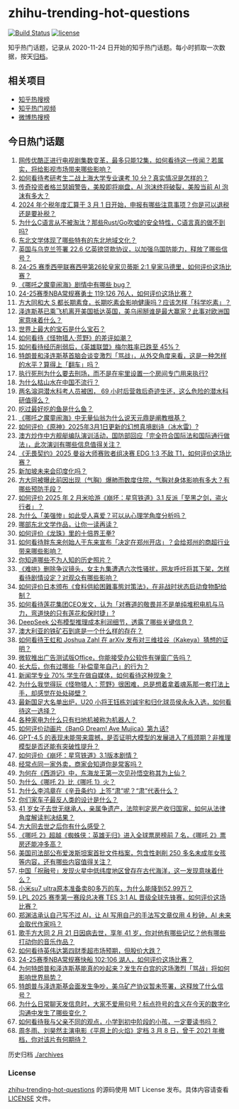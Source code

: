 # zhihu-trending-hot-questions

[![Build Status](https://github.com/justjavac/zhihu-trending-hot-questions/workflows/ci/badge.svg?branch=master)](https://github.com/justjavac/zhihu-trending-hot-questions/actions)
[![license](https://img.shields.io/github/license/justjavac/zhihu-trending-hot-questions)](https://github.com/justjavac/zhihu-trending-hot-questions/blob/master/LICENSE)

知乎热门话题，记录从 2020-11-24
日开始的知乎热门话题。每小时抓取一次数据，按天[归档](./archives)。

## 相关项目

- [知乎热搜榜](https://github.com/justjavac/zhihu-trending-top-search)
- [知乎热门视频](https://github.com/justjavac/zhihu-trending-hot-video)
- [微博热搜榜](https://github.com/justjavac/weibo-trending-hot-search)

## 今日热门话题

<!-- BEGIN -->
<!-- 最后更新时间 Sun Mar 02 2025 16:16:15 GMT+0800 (China Standard Time) -->

1. [网传优酷正进行电视剧集数变革，最多只能12集，如何看待这一传闻？若属实，将给影视市场带来哪些影响？](https://www.zhihu.com/question/13658586246)
1. [如何看待考研考生二战上海大学专业课考 10 分？真实情况是怎样的？](https://www.zhihu.com/question/13726883917)
1. [传奇投资者格兰瑟姆警告，美股即将崩盘，AI 泡沫终将破裂，美股当前 AI 泡沫有多大？](https://www.zhihu.com/question/13719808639)
1. [2024 年个税年度汇算于 3 月 1 日开始，申报有哪些注意事项？你是可以退税还是要补税？](https://www.zhihu.com/question/13714911172)
1. [为什么C语言从不被淘汰？那些Rust/Go吹嘘的安全特性，C语言真的做不到吗?](https://www.zhihu.com/question/13684481248)
1. [东北文学体现了哪些特有的东北地域文化？](https://www.zhihu.com/question/12918620182)
1. [英国与乌克兰签署 22.6 亿英镑贷款协议，以加强乌国防能力，释放了哪些信号？](https://www.zhihu.com/question/13799166723)
1. [24-25 赛季西甲联赛西甲第26轮皇家贝蒂斯 2:1 皇家马德里，如何评价这场比赛？](https://www.zhihu.com/question/13789782791)
1. [《哪吒之魔童闹海》剧情中有哪些 bug？](https://www.zhihu.com/question/11387061617)
1. [24-25赛季NBA常规赛勇士 119:126 76人，如何评价这场比赛？](https://www.zhihu.com/question/13807832463)
1. [方大同和大 S 都长期素食，长期吃素会影响健康吗？应该怎样「科学吃素」？](https://www.zhihu.com/question/13740868418)
1. [泽连斯基已乘飞机离开美国抵达英国，美乌闹掰谁是最大赢家？此事对欧洲国家意味着什么？](https://www.zhihu.com/question/13761644461)
1. [世界上最大的宝石是什么宝石？](https://www.zhihu.com/question/429231337)
1. [如何看待《怪物猎人·荒野》的差评如潮？](https://www.zhihu.com/question/13753404816)
1. [如何看待经历削弱后，《英雄联盟》梅尔胜率已跌至 45%？](https://www.zhihu.com/question/13418325421)
1. [特朗普和泽连斯基首脑会谈变激烈「骂战」，从外交角度来看，这是一种怎样的水平？算得上「翻车」吗？](https://www.zhihu.com/question/13731642055)
1. [执行死刑为什么要去刑场，而不是在牢里设置一个房间专门用来执行?](https://www.zhihu.com/question/658579569)
1. [为什么枯山水在中国不流行？](https://www.zhihu.com/question/23448967)
1. [两名溶洞潜水科考人员被困， 69 小时后营救后奇迹生还，这么危险的潜水科研值得么？](https://www.zhihu.com/question/13653601935)
1. [吃过最好吃的鱼是什么鱼？](https://www.zhihu.com/question/334848608)
1. [《哪吒之魔童闹海》中无量仙翁为什么说天元鼎是阐教根基？](https://www.zhihu.com/question/11906192085)
1. [如何评价《原神》2025年3月1日更新的幻想真境剧诗（冰水雷）?](https://www.zhihu.com/question/13745253584)
1. [澳方炒作中方舰艇编队演训活动，国防部回应「完全符合国际法和国际通行做法」，此次演训有哪些信息值得关注？](https://www.zhihu.com/question/13426812920)
1. [《无畏契约》2025 曼谷大师赛败者组决赛 EDG 1:3 不敌 T1，如何评价这场比赛？](https://www.zhihu.com/question/13755153969)
1. [新加坡未来会印度化吗？](https://www.zhihu.com/question/664197036)
1. [方大同被曝此前因出现（气胸）爆肺而数度住院，气胸对身体影响有多大？有哪些预防手段？](https://www.zhihu.com/question/13735749077)
1. [如何评价 2025 年 2 月米哈游《崩坏：星穹铁道》3.1 反派「至黑之剑，盗火行者」？](https://www.zhihu.com/question/13480712762)
1. [为什么「美强惨」如此受人喜爱？可以从心理学角度分析吗？](https://www.zhihu.com/question/13541859495)
1. [哪部东北文学作品，让你一读再读？](https://www.zhihu.com/question/12925002576)
1. [如何评价《龙珠》里的十倍界王拳?](https://www.zhihu.com/question/7633089322)
1. [如何看待胖东来创始人于东来宣布「决定在郑州开店」？会给郑州的商超行业带来哪些影响？](https://www.zhihu.com/question/13089819134)
1. [你知道哪些不为人知的历史照片？](https://www.zhihu.com/question/647597156)
1. [《难哄》删除争议镜头，女主九集遭遇六次性骚扰，网友呼吁将其下架，怎样看待剧情设定？对观众有哪些影响？](https://www.zhihu.com/question/12933772130)
1. [如何评价日本颁布《食料供給困難事態対策法》，在非战时状态启动食物配给制？](https://www.zhihu.com/question/11258113096)
1. [如何看待莲花集团CEO发文，认为「对赛道的敬畏并不是单纯堆积电机与马力，弯道快的只有莲花和保时捷」?](https://www.zhihu.com/question/13691384077)
1. [DeepSeek 公布模型推理成本利润细节，透露了哪些关键信息？](https://www.zhihu.com/question/13730017341)
1. [澳大利亚的铁矿石到底是一个什么样的存在？](https://www.zhihu.com/question/435393785)
1. [如何看待王虹和 Joshua Zahl 在 arXiv 发布对三维挂谷（Kakeya）猜想的证明？](https://www.zhihu.com/question/13416663153)
1. [微软推出广告测试版Office，你能接受办公软件有弹窗广告吗？](https://www.zhihu.com/question/13563739213)
1. [长大后，你有过哪些「补偿童年自己」的行为？](https://www.zhihu.com/question/9329099399)
1. [新闻学专业 70% 学生在做自媒体，如何看待这种现象？](https://www.zhihu.com/question/13359630417)
1. [为什么我觉得玩《怪物猎人：荒野》很困难，总是想着拿着魂系那一套打法上手，却感觉在处处碰壁？](https://www.zhihu.com/question/13690702240)
1. [最新国足大名单出炉，U20 小将王钰栋刘诚宇和归化球员侯永永入选，如何看待这一选择？](https://www.zhihu.com/question/13666833465)
1. [各种家电为什么只有扫地机被称为机器人？](https://www.zhihu.com/question/13722449685)
1. [如何评价动画片《BanG Dream! Ave Mujica》第九话?](https://www.zhihu.com/question/12185745265)
1. [GPT-4.5 的表现未能带来震撼，是否证明大模型的发展进入了瓶颈期？非推理模型是否还能有突破性提升？](https://www.zhihu.com/question/13623202505)
1. [如何评价《崩坏：星穹铁道》3.1版本剧情？](https://www.zhihu.com/question/13417977209)
1. [经常点同一家外卖，商家会知道你是常客吗？](https://www.zhihu.com/question/436152940)
1. [为何在《西游记》中，东海龙王第一次见孙悟空称其为上仙？](https://www.zhihu.com/question/6707526939)
1. [为什么《哪吒 2》比《哪吒 1》火？](https://www.zhihu.com/question/11553068547)
1. [为什么李鸿章在《辛丑条约》上签“肃”呢？“肃”代表什么？](https://www.zhihu.com/question/606492887)
1. [你们家车子最反人类的设计是什么？](https://www.zhihu.com/question/415585044)
1. [41 岁女子去世无继承人，亲属争遗产，法院判定房产收归国家，如何从法律角度解读判决结果？](https://www.zhihu.com/question/9927598964)
1. [方大同去世之后你有什么感受？](https://www.zhihu.com/question/13738118243)
1. [《哪吒 2》超越《蜘蛛侠：英雄无归》进入全球票房榜前 7 名，《哪吒 2》票房还能冲多高？](https://www.zhihu.com/question/13711164774)
1. [美国司法部公布爱泼斯坦案首批文件档案，包含性剥削 250 多名未成年女孩等内容，还有哪些内容值得关注？](https://www.zhihu.com/question/13612528698)
1. [中国「祝融号」发现火星中低纬度地区曾存在古代海洋，这一发现意味着什么？](https://www.zhihu.com/question/13621337271)
1. [小米su7 ultra原本准备卖80多万的车，为什么能降到52.99万？](https://www.zhihu.com/question/13619041106)
1. [LPL 2025 赛季第一赛段总决赛 TES 3:1 AL 晋级全球先锋赛，如何评价这场比赛？](https://www.zhihu.com/question/13747104843)
1. [郑渊洁承认自己写不过 AI，让 AI 写用自己的手法写文章仅用 4 秒钟，AI 未来会取代作家吗？](https://www.zhihu.com/question/13616094567)
1. [歌手方大同 2 月 21 日因病去世，享年 41 岁，你对他有哪些记忆？他有哪些打动你的音乐作品？](https://www.zhihu.com/question/13734950445)
1. [如何看待英伟达第四财季超市场预期，但股价大跌？](https://www.zhihu.com/question/13592759532)
1. [24-25赛季NBA常规赛快船 102:106 湖人，如何评价这场比赛？](https://www.zhihu.com/question/13725232354)
1. [为何特朗普和泽连斯基能真的吵起来？发生在白宫的这场激烈「骂战」将如何影响世界局势？](https://www.zhihu.com/question/13731737904)
1. [特朗普与泽连斯基会面发生争吵，美乌矿产协议暂未签署，这释放了什么信号？](https://www.zhihu.com/question/13666582874)
1. [为什么日常聊天发信息时，大家不爱用句号？标点符号的含义在今天的数字化沟通中发生了哪些变化？](https://www.zhihu.com/question/13412956642)
1. [如何看待我与父亲不同的观点，小学到初中阶段的小孩，一定要读书吗？](https://www.zhihu.com/question/661948585)
1. [周冬雨、刘昊然主演电影《平原上的火焰》定档 3 月 8 日，曾于 2021 年撤档，你对该片有何期待？](https://www.zhihu.com/question/13463655791)

<!-- END -->

历史归档 [./archives](./archives)

### License

[zhihu-trending-hot-questions](https://github.com/justjavac/zhihu-trending-hot-questions)
的源码使用 MIT License 发布。具体内容请查看 [LICENSE](./LICENSE) 文件。

